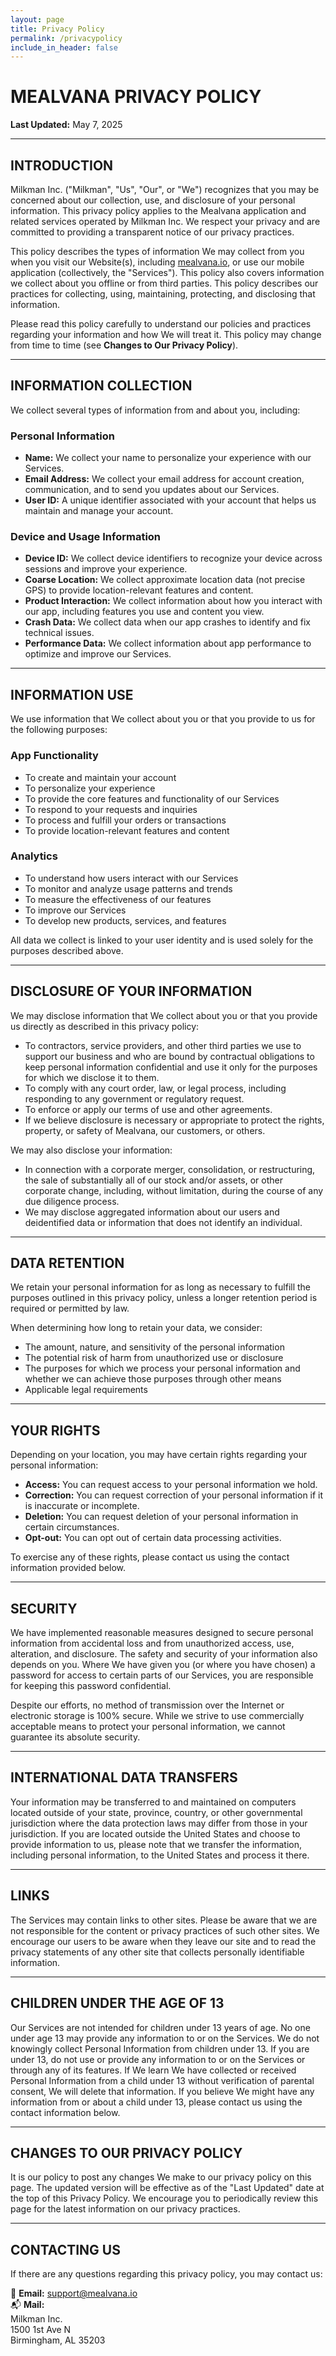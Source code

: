 ```yaml
---
layout: page
title: Privacy Policy
permalink: /privacypolicy
include_in_header: false
---
```


# MEALVANA PRIVACY POLICY
**Last Updated:** May 7, 2025

---

## INTRODUCTION
Milkman Inc. ("Milkman", "Us", "Our", or "We") recognizes that you may be concerned about our collection, use, and disclosure of your personal information. This privacy policy applies to the Mealvana application and related services operated by Milkman Inc. We respect your privacy and are committed to providing a transparent notice of our privacy practices.

This policy describes the types of information We may collect from you when you visit our Website(s), including [mealvana.io](https://mealvana.io), or use our mobile application (collectively, the "Services"). This policy also covers information we collect about you offline or from third parties. This policy describes our practices for collecting, using, maintaining, protecting, and disclosing that information.

Please read this policy carefully to understand our policies and practices regarding your information and how We will treat it. This policy may change from time to time (see **Changes to Our Privacy Policy**).

---

## INFORMATION COLLECTION
We collect several types of information from and about you, including:

### **Personal Information**
- **Name:** We collect your name to personalize your experience with our Services.  
- **Email Address:** We collect your email address for account creation, communication, and to send you updates about our Services.  
- **User ID:** A unique identifier associated with your account that helps us maintain and manage your account.  

### **Device and Usage Information**
- **Device ID:** We collect device identifiers to recognize your device across sessions and improve your experience.  
- **Coarse Location:** We collect approximate location data (not precise GPS) to provide location-relevant features and content.  
- **Product Interaction:** We collect information about how you interact with our app, including features you use and content you view.  
- **Crash Data:** We collect data when our app crashes to identify and fix technical issues.  
- **Performance Data:** We collect information about app performance to optimize and improve our Services.  

---

## INFORMATION USE
We use information that We collect about you or that you provide to us for the following purposes:

### **App Functionality**
- To create and maintain your account  
- To personalize your experience  
- To provide the core features and functionality of our Services  
- To respond to your requests and inquiries  
- To process and fulfill your orders or transactions  
- To provide location-relevant features and content  

### **Analytics**
- To understand how users interact with our Services  
- To monitor and analyze usage patterns and trends  
- To measure the effectiveness of our features  
- To improve our Services  
- To develop new products, services, and features  

All data we collect is linked to your user identity and is used solely for the purposes described above.

---

## DISCLOSURE OF YOUR INFORMATION
We may disclose information that We collect about you or that you provide us directly as described in this privacy policy:

- To contractors, service providers, and other third parties we use to support our business and who are bound by contractual obligations to keep personal information confidential and use it only for the purposes for which we disclose it to them.  
- To comply with any court order, law, or legal process, including responding to any government or regulatory request.  
- To enforce or apply our terms of use and other agreements.  
- If we believe disclosure is necessary or appropriate to protect the rights, property, or safety of Mealvana, our customers, or others.  

We may also disclose your information:
- In connection with a corporate merger, consolidation, or restructuring, the sale of substantially all of our stock and/or assets, or other corporate change, including, without limitation, during the course of any due diligence process.  
- We may disclose aggregated information about our users and deidentified data or information that does not identify an individual.  

---

## DATA RETENTION
We retain your personal information for as long as necessary to fulfill the purposes outlined in this privacy policy, unless a longer retention period is required or permitted by law.

When determining how long to retain your data, we consider:
- The amount, nature, and sensitivity of the personal information  
- The potential risk of harm from unauthorized use or disclosure  
- The purposes for which we process your personal information and whether we can achieve those purposes through other means  
- Applicable legal requirements  

---

## YOUR RIGHTS
Depending on your location, you may have certain rights regarding your personal information:

- **Access:** You can request access to your personal information we hold.  
- **Correction:** You can request correction of your personal information if it is inaccurate or incomplete.  
- **Deletion:** You can request deletion of your personal information in certain circumstances.  
- **Opt-out:** You can opt out of certain data processing activities.  

To exercise any of these rights, please contact us using the contact information provided below.

---

## SECURITY
We have implemented reasonable measures designed to secure personal information from accidental loss and from unauthorized access, use, alteration, and disclosure. The safety and security of your information also depends on you. Where We have given you (or where you have chosen) a password for access to certain parts of our Services, you are responsible for keeping this password confidential.

Despite our efforts, no method of transmission over the Internet or electronic storage is 100% secure. While we strive to use commercially acceptable means to protect your personal information, we cannot guarantee its absolute security.

---

## INTERNATIONAL DATA TRANSFERS
Your information may be transferred to and maintained on computers located outside of your state, province, country, or other governmental jurisdiction where the data protection laws may differ from those in your jurisdiction. If you are located outside the United States and choose to provide information to us, please note that we transfer the information, including personal information, to the United States and process it there.

---

## LINKS
The Services may contain links to other sites. Please be aware that we are not responsible for the content or privacy practices of such other sites. We encourage our users to be aware when they leave our site and to read the privacy statements of any other site that collects personally identifiable information.

---

## CHILDREN UNDER THE AGE OF 13
Our Services are not intended for children under 13 years of age. No one under age 13 may provide any information to or on the Services. We do not knowingly collect Personal Information from children under 13. If you are under 13, do not use or provide any information to or on the Services or through any of its features. If We learn We have collected or received Personal Information from a child under 13 without verification of parental consent, We will delete that information. If you believe We might have any information from or about a child under 13, please contact us using the contact information below.

---

## CHANGES TO OUR PRIVACY POLICY
It is our policy to post any changes We make to our privacy policy on this page. The updated version will be effective as of the "Last Updated" date at the top of this Privacy Policy. We encourage you to periodically review this page for the latest information on our privacy practices.

---

## CONTACTING US
If there are any questions regarding this privacy policy, you may contact us:

📧 **Email:** [support@mealvana.io](mailto:support@mealvana.io)  
📬 **Mail:**  
Milkman Inc.  
1500 1st Ave N  
Birmingham, AL 35203
